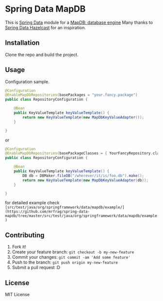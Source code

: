 # Spring Data MapDB

This is [Spring Data](http://projects.spring.io/spring-data/) module for a [MapDB: database engine](https://github.com/jankotek/mapdb)
Many thanks to [Spring Data Hazelcast](https://github.com/hazelcast/spring-data-hazelcast) for an inspiration.

## Installation

Clone the repo and build the project.

## Usage

Configuration sample.

```java
@Configuration
@EnableMapDbRepositories(basePackages = "your.fancy.package")
public class RepositoryConfiguration {

	@Bean
	public KeyValueTemplate keyValueTemplate() {
		return new KeyValueTemplate(new MapDbKeyValueAdapter());
	}

}
```

or 

```java
@Configuration
@EnableMapDbRepositories(basePackageClasses = { YourFancyRepository.class})
public class RepositoryConfiguration {

	@Bean
	public KeyValueTemplate keyValueTemplate() {
		DB db = DBMaker.fileDB("/wherever/it/is/foo.db").make();
		return new KeyValueTemplate(new MapDbKeyValueAdapter(db));
	}

}
```

for detailed example check `[src/test/java/org/springframework/data/mapdb/example/](https://github.com/mrfrag/spring-data-mapdb/tree/master/src/test/java/org/springframework/data/mapdb/example)`

## Contributing

1. Fork it!
2. Create your feature branch: `git checkout -b my-new-feature`
3. Commit your changes: `git commit -am 'Add some feature'`
4. Push to the branch: `git push origin my-new-feature`
5. Submit a pull request :D

## License

MIT License
